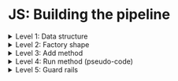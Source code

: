 # JS: Building the pipeline

<details><summary>Level 1: Data structure</summary>

You need an **array** to keep step functions in order.

</details>

<details><summary>Level 2: Factory shape</summary>

`createPipeline()` returns an object with at least `.add(fn)` and `.run(initialValue)`.
</details>

<details><summary>Level 3: Add method</summary>

`.add(fn)` should push `fn` into your internal array and return `this` so you can chain adds.
</details>

<details><summary>Level 4: Run method (pseudo-code)</summary>

`let value = initialValue`
for each step in steps:

`value = step(value)`
`return value`
</details>

<details><summary>Level 5: Guard rails</summary>

If `.run` is called with no steps, just return the initial value.
</details>


